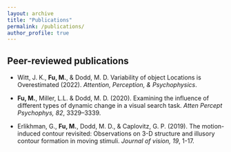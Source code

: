 ```yaml
---
layout: archive
title: "Publications"
permalink: /publications/
author_profile: true
---
```


## Peer-reviewed publications

* Witt, J. K., **Fu, M.**, & Dodd, M. D. Variability of object Locations is Overestimated (2022). <i>Attention, Perception, & Psychophysics</i>.

* **Fu, M.**, Miller, L.L. & Dodd, M. D. (2020). Examining the influence of different types of dynamic change in a visual search task. <i>Atten Percept Psychophys, 82</i>, 3329–3339. 

* Erlikhman, G., **Fu, M.**, Dodd, M. D., & Caplovitz, G. P. (2019). The motion-induced contour revisited: Observations on 3-D structure and illusory contour formation in moving stimuli. <i>Journal of vision, 19</i>, 1-17.


<!-- ## Manuscript under review

* Warden, A. C., Witt, J. K., **Fu, M.**, & Dodd, M. D. Overestimation of Variability in Ensembles of Line Orientation, Size and Color (under review). -->

<!-- {% if author.googlescholar %}
  You can also find my articles on <u><a href="{{author.googlescholar}}">my Google Scholar profile</a>.</u>
{% endif %}

{% include base_path %}

{% for post in site.publications reversed %}
  {% include archive-single.html %}
{% endfor %} -->
